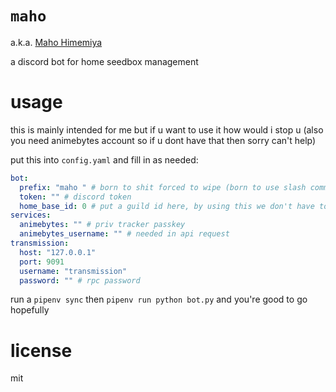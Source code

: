 # `maho`

a.k.a. [Maho Himemiya](https://princess-connect.fandom.com/wiki/Maho)

a discord bot for home seedbox management

# usage

this is mainly intended for me but if u want to use it how would i stop u
(also you need animebytes account so if u dont have that then sorry can't help)

put this into `config.yaml` and fill in as needed:

```yaml
bot:
  prefix: "maho " # born to shit forced to wipe (born to use slash commands forced to have a prefix lol) 
  token: "" # discord token
  home_base_id: 0 # put a guild id here, by using this we don't have to wait for sync
services:
  animebytes: "" # priv tracker passkey
  animebytes_username: "" # needed in api request
transmission:
  host: "127.0.0.1"
  port: 9091
  username: "transmission"
  password: "" # rpc password
```

run a `pipenv sync` then `pipenv run python bot.py` and you're good to go hopefully

# license

mit
